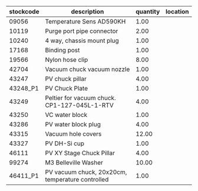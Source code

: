 |stockcode|description|quantity|location|
|---------|-----------|--------|--------|
|09056|Temperature Sens AD590KH|1.00||
|10119|Purge port pipe connector|2.00| |
|10240|4 way, chassis mount plug|1.00||
|17168|Binding post|1.00||
|19566|Nylon hose clip|8.00||
|42704|Vacuum chuck vacuum nozzle|1.00||
|43247|PV chuck pillar|4.00||
|43248_P1|PV Chuck Plate|1.00||
|43249|Peltier for vacuum chuck.  CP1-127-045L-1-RTV|4.00||
|43250|VC water block|1.00||
|43286|PV water block plug|4.00||
|43315|Vacuum hole covers|12.00||
|43327|PV DH-Si cup|1.00||
|46111|PV XY Stage Chuck Pillar|4.00||
|99274|M3 Belleville Washer|10.00||
|46411_P1|PV vacuum chuck, 20x20cm, temperature controlled|1.00||
